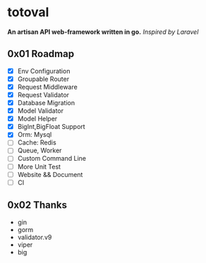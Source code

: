 # totoval

**An artisan API web-framework written in go.**
*Inspired by Laravel*

## 0x01 Roadmap
- [x] Env Configuration
- [x] Groupable Router
- [x] Request Middleware
- [x] Request Validator
- [x] Database Migration
- [x] Model Validator
- [x] Model Helper
- [x] BigInt,BigFloat Support
- [x] Orm: Mysql
- [ ] Cache: Redis
- [ ] Queue, Worker
- [ ] Custom Command Line
- [ ] More Unit Test
- [ ] Website && Document
- [ ] CI

## 0x02 Thanks
* gin
* gorm
* validator.v9
* viper
* big
